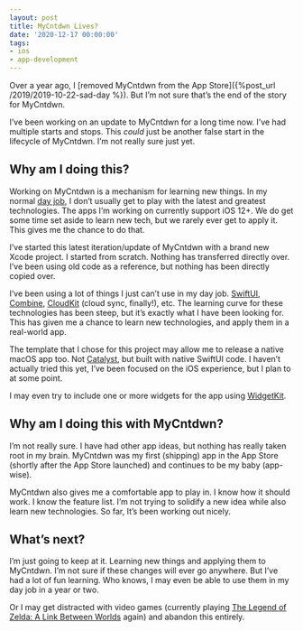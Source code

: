 ```yaml
---
layout: post
title: MyCntdwn Lives?
date: '2020-12-17 00:00:00'
tags:
- ios
- app-development
---
```


Over a year ago, I [removed MyCntdwn from the App Store]({%post_url /2019/2019-10-22-sad-day %}). But I’m not sure that’s the end of the story for MyCntdwn.

I’ve been working on an update to MyCntdwn for a long time now. I’ve had multiple starts and stops. This _could_ just be another false start in the lifecycle of MyCntdwn. I’m not really sure just yet.

## Why am I doing this?

Working on MyCntdwn is a mechanism for learning new things. In my normal [day job](https://www.linkedin.com/in/rwgrier/), I don’t usually get to play with the latest and greatest technologies. The apps I’m working on currently support iOS 12+. We do get some time set aside to learn new tech, but we rarely ever get to apply it. This gives me the chance to do that.

I’ve started this latest iteration/update of MyCntdwn with a brand new Xcode project. I started from scratch. Nothing has transferred directly over. I’ve been using old code as a reference, but nothing has been directly copied over.

I’ve been using a lot of things I just can’t use in my day job. [SwiftUI](https://developer.apple.com/xcode/swiftui/), [Combine](https://developer.apple.com/documentation/combine), [CloudKit](https://developer.apple.com/icloud/cloudkit/) (cloud sync, finally!), etc. The learning curve for these technologies has been steep, but it’s exactly what I have been looking for. This has given me a chance to learn new technologies, and apply them in a real-world app.

The template that I chose for this project may allow me to release a native macOS app too. Not [Catalyst](https://developer.apple.com/mac-catalyst/), but built with native SwiftUI code. I haven’t actually tried this yet, I’ve been focused on the iOS experience, but I plan to at some point.

I may even try to include one or more widgets for the app using [WidgetKit](https://developer.apple.com/widgets/).

## Why am I doing this with MyCntdwn?

I’m not really sure. I have had other app ideas, but nothing has really taken root in my brain. MyCntdwn was my first (shipping) app in the App Store (shortly after the App Store launched) and continues to be my baby (app-wise).

MyCntdwn also gives me a comfortable app to play in. I know how it should work. I know the feature list. I’m not trying to solidify a new idea while also learn new technologies. So far, It’s been working out nicely.

## What’s next?

I’m just going to keep at it. Learning new things and applying them to MyCntdwn. I’m not sure if these changes will ever go anywhere. But I’ve had a lot of fun learning. Who knows, I may even be able to use them in my day job in a year or two.

Or I may get distracted with video games (currently playing [The Legend of Zelda: A Link Between Worlds](https://www.nintendo.com/games/detail/the-legend-of-zelda-a-link-between-worlds-3ds/) again) and abandon this entirely.

